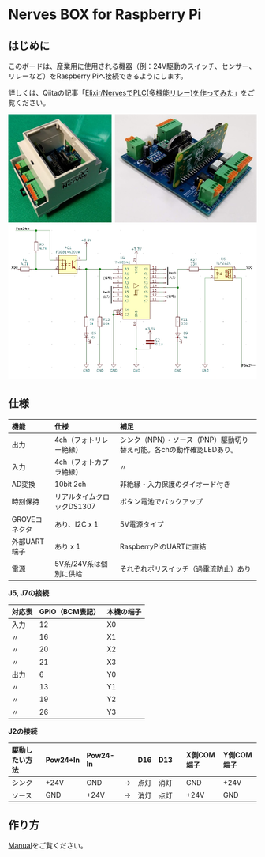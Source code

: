 # Nerves BOX for Raspberry Pi

## はじめに

このボードは、産業用に使用される機器（例：24V駆動のスイッチ、センサー、リレーなど）をRaspberry Piへ接続できるようにします。

詳しくは、Qiitaの記事「[Elixir/NervesでPLC(多機能リレー)を作ってみた](https://qiita.com/myasu/private/a6664d3a3c76503affc7)」をご覧ください。

![pcb01](./doc/img/pcb_01.png "外観")
![pcb02](./doc/img/pcb_02.png "基板")

## 仕様

|機能|仕様|補足|
|:--|:--|:--|
|出力|4ch（フォトリレー絶縁）|シンク（NPN）・ソース（PNP）駆動切り替え可能。各chの動作確認LEDあり。|
|入力|4ch（フォトカプラ絶縁）|〃|
|AD変換|10bit 2ch|非絶縁・入力保護のダイオード付き|
|時刻保持|リアルタイムクロックDS1307|ボタン電池でバックアップ|
|GROVEコネクタ|あり、I2C x 1|5V電源タイプ|
|外部UART端子|あり x 1|RaspberryPiのUARTに直結|
|電源|5V系/24V系は個別に供給|それぞれポリスイッチ（過電流防止）あり|

**J5, J7の接続**

|対応表|GPIO（BCM表記）|本機の端子|
|:--|:--|:--|
|入力|12|X0|
|〃|16|X1|
|〃|20|X2|
|〃|21|X3|
|出力|6|Y0|
|〃|13|Y1|
|〃|19|Y2|
|〃|26|Y3|

**J2の接続**

|駆動したい方法|Pow24+In|Pow24-In||D16|D13||X側COM端子|Y側COM端子|
|:--|:--|:--|:--|:--|:--|:--|:--|:--|
|シンク|+24V|GND|→|点灯|消灯||GND|+24V|
|ソース|GND|+24V|→|消灯|点灯||+24V|GND|

## 作り方

[Manual](doc/README_pcb.jp.md)をご覧ください。
